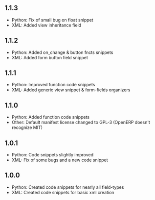 ## 1.1.3
+ Python: Fix of small bug on float snippet
+ XML: Added view inheritance field

## 1.1.2
+ Python: Added on_change & button fncts snippets
+ XML: Added form button field snippet

## 1.1.1
+ Python: Improved function code snippets
+ XML: Added generic view snippet & form-fields organizers

## 1.1.0
+ Python: Added function code snippets
+ Other: Default manifest license changed to GPL-3 (OpenERP doesn't recognize MIT)

## 1.0.1
+ Python: Code snippets slightly improved
+ XML: Fix of some bugs and a new code snippet

## 1.0.0
+ Python: Created code snippets for nearly all field-types
+ XML: Created code snippets for basic xml creation